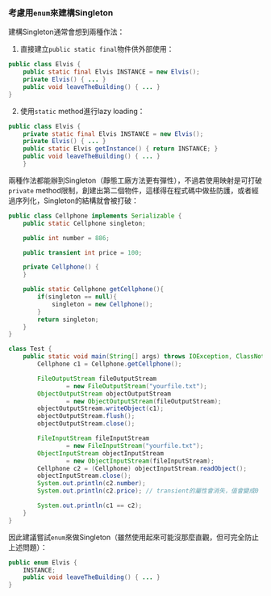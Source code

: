 ### 考慮用`enum`來建構Singleton

建構Singleton通常會想到兩種作法：

1. 直接建立`public static final`物件供外部使用：
   
``` Java
public class Elvis {
    public static final Elvis INSTANCE = new Elvis();
    private Elvis() { ... }
    public void leaveTheBuilding() { ... }
}
```

2. 使用`static` method進行lazy loading：

``` Java
public class Elvis {
    private static final Elvis INSTANCE = new Elvis();
    private Elvis() { ... }
    public static Elvis getInstance() { return INSTANCE; }
    public void leaveTheBuilding() { ... }
    }
```

兩種作法都能辦到Singleton（靜態工廠方法更有彈性），不過若使用映射是可打破`private` method限制，創建出第二個物件，這樣得在程式碼中做些防護，或者經過序列化，Singleton的結構就會被打破：

``` Java
public class Cellphone implements Serializable {
    public static Cellphone singleton;

    public int number = 886;

    public transient int price = 100;

    private Cellphone() {
    }

    public static Cellphone getCellphone(){
        if(singleton == null){
            singleton = new Cellphone();
        }
        return singleton;
    }
}

class Test {
    public static void main(String[] args) throws IOException, ClassNotFoundException {
        Cellphone c1 = Cellphone.getCellphone();

        FileOutputStream fileOutputStream
                = new FileOutputStream("yourfile.txt");
        ObjectOutputStream objectOutputStream
                = new ObjectOutputStream(fileOutputStream);
        objectOutputStream.writeObject(c1);
        objectOutputStream.flush();
        objectOutputStream.close();

        FileInputStream fileInputStream
                = new FileInputStream("yourfile.txt");
        ObjectInputStream objectInputStream
                = new ObjectInputStream(fileInputStream);
        Cellphone c2 = (Cellphone) objectInputStream.readObject();
        objectInputStream.close();
        System.out.println(c2.number);
        System.out.println(c2.price); // transient的屬性會消失，值會變成0

        System.out.println(c1 == c2);
    }
}
```

因此建議嘗試`enum`來做Singleton（雖然使用起來可能沒那麼直觀，但可完全防止上述問題）：

``` Java
public enum Elvis {
    INSTANCE;
    public void leaveTheBuilding() { ... }
}
```
